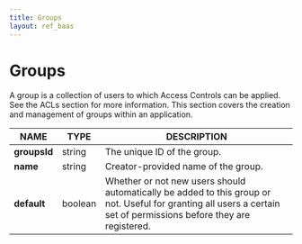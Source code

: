 ```yaml
---
title: Groups
layout: ref_baas
---
```


# Groups

A group is a collection of users to which Access Controls can be applied. See the ACLs section for more information. This section covers the creation and management of groups within an application.

NAME | TYPE | DESCRIPTION
-----|------|------------
**groupsId**|string|The unique ID of the group.
**name**|string|Creator-provided name of the group.
**default**|boolean|Whether or not new users should automatically be added to this group or not. Useful for granting all users a certain set of permissions before they are registered.

